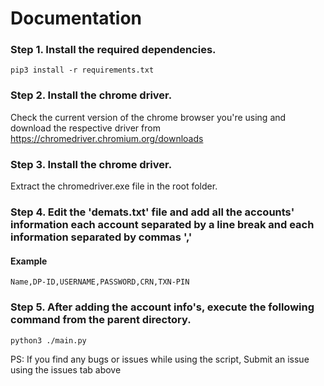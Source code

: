# Documentation

### Step 1. Install the required dependencies.

`pip3 install -r requirements.txt`

### Step 2. Install the chrome driver.

Check the current version of the chrome browser you're using and download the respective driver from https://chromedriver.chromium.org/downloads


### Step 3. Install the chrome driver.

Extract the chromedriver.exe file in the root folder.

### Step 4. Edit the 'demats.txt' file and add all the accounts' information each account separated by a line break and each information separated by commas ','

#### Example

`Name,DP-ID,USERNAME,PASSWORD,CRN,TXN-PIN`

### Step 5. After adding the account info's, execute the following command from the parent directory.

`python3 ./main.py`

PS: If you find any bugs or issues while using the script, Submit an issue using the issues tab above 
